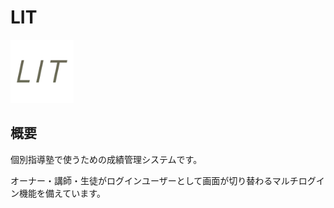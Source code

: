 # LIT
<img src="https://raw.githubusercontent.com/snoguchi1212/LIT/images/LIT_logo.png" width="20%">

## 概要

個別指導塾で使うための成績管理システムです。

オーナー・講師・生徒がログインユーザーとして画面が切り替わるマルチログイン機能を備えています。
